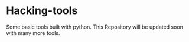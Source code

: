 # Hacking-tools
Some basic tools built with python.
This Repository will be updated soon with many more tools.
